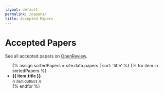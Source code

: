 ```yaml
---
layout: default
permalink: /papers/
title: Accepted Papers
---
```


# Accepted Papers 

See all accepted papers on [OpenReview](https://openreview.net/group?id=auai.org/UAI/2024/Workshop/TPM).

<ul>
{% assign sortedPapers = site.data.papers | sort: 'title' %}
{% for item in sortedPapers %}
  <li><strong>{{ item.title }}</strong>
  <br/>
  <small><i>{{ item.authors }}</i></small></li>
{% endfor %}
</ul>
